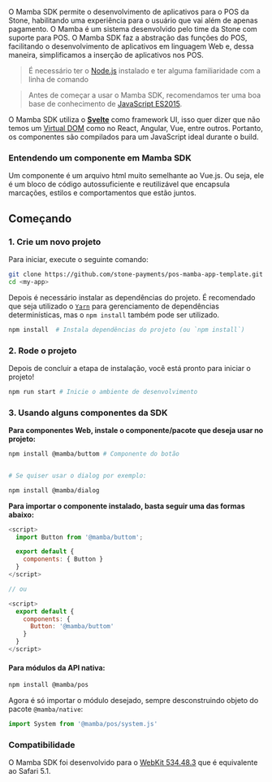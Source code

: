 <!--
  @title: Introdução
  @description: Test
-->

O Mamba SDK permite o desenvolvimento de aplicativos para o POS da Stone, habilitando uma experiência para o usuário que vai além de apenas pagamento. O Mamba é um sistema desenvolvido pelo time da Stone com suporte para POS. O Mamba SDK faz a abstração das funções do POS, facilitando o desenvolvimento de aplicativos em linguagem Web e, dessa maneira, simplificamos a inserção de aplicativos nos POS.

> É necessário ter o [Node.js](https://nodejs.org/en/) instalado e ter alguma familiaridade com a linha de comando

> Antes de começar a usar o Mamba SDK, recomendamos ter uma boa base de conhecimento de [JavaScript ES2015](http://babeljs.io/docs/learn-es2015/).

O Mamba SDK utiliza o <span style="color:#a03636">**[Svelte](https://svelte.technology/guide)**</span> como framework UI, isso quer dizer que não temos um [Virtual DOM](https://pt.stackoverflow.com/questions/43169/qual-a-diferen%C3%A7a-entre-dom-e-virtual-dom) como no React, Angular, Vue, entre outros. Portanto, os componentes são compilados para um JavaScript ideal durante o build.

### Entendendo um componente em Mamba SDK

Um componente é um arquivo html muito semelhante ao Vue.js. Ou seja, ele é um bloco de código autossuficiente e reutilizável que encapsula marcações, estilos e comportamentos que estão juntos.


## Começando

### 1. Crie um novo projeto

Para iniciar, execute o seguinte comando:
```bash
git clone https://github.com/stone-payments/pos-mamba-app-template.git <my-app>
cd <my-app>
```
Depois é necessário instalar as dependências do projeto. É recomendado que seja utilizado o [`Yarn`](https://yarnpkg.com/pt-BR/) para gerenciamento de dependências determinísticas, mas o `npm install` também pode ser utilizado.

```bash
npm install  # Instala dependências do projeto (ou `npm install`)
```

### 2. Rode o projeto

Depois de concluir a etapa de instalação, você está pronto para iniciar o projeto!

```bash
npm run start # Inicie o ambiente de desenvolvimento
```

### 3. Usando alguns componentes da SDK

**Para componentes Web, instale o componente/pacote que deseja usar no projeto:**

```bash
npm install @mamba/buttom # Componente do botão


# Se quiser usar o dialog por exemplo:

npm install @mamba/dialog
```



**Para importar o componente instalado, basta seguir uma das formas abaixo:**

```js
<script>
  import Button from '@mamba/buttom';

  export default {
    components: { Button }
  }
</script>

// ou 

<script>
  export default {
    components: {
      Button: '@mamba/buttom'
    }
  }
</script>
```

#### Para módulos da API nativa:

```bash
npm install @mamba/pos
```

Agora é só importar o módulo desejado, sempre desconstruindo objeto do pacote `@mamba/native`:

```js
import System from '@mamba/pos/system.js'
```

### Compatibilidade

O Mamba SDK foi desenvolvido para o [WebKit 534.48.3](https://developers.whatismybrowser.com/useragents/explore/layout_engine_name/webkit/1785) que é equivalente ao Safari 5.1.
